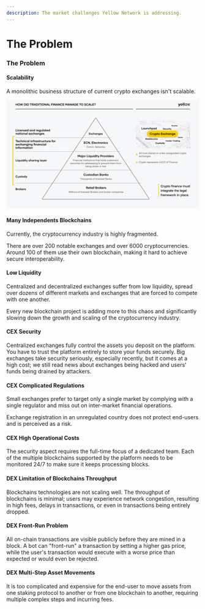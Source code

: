 ```yaml
---
description: The market challenges Yellow Network is addressing.
---
```


# The Problem

### The Problem <a href="#_udybe2pc46jg" id="_udybe2pc46jg"></a>

#### Scalability <a href="#_pj8bkb32jts7" id="_pj8bkb32jts7"></a>

A monolithic business structure of current crypto exchanges isn't scalable.

![](<.gitbook/assets/Traditional finance vs. Crypto finance.png>)

#### Many Independents Blockchains <a href="#_rpdroawe59eb" id="_rpdroawe59eb"></a>

Currently, the cryptocurrency industry is highly fragmented.&#x20;

There are over 200 notable exchanges and over 6000 cryptocurrencies. Around 100 of them use their own blockchain, making it hard to achieve secure interoperability.

#### Low Liquidity <a href="#_c3n1dp2ojjwf" id="_c3n1dp2ojjwf"></a>

Centralized and decentralized exchanges suffer from low liquidity, spread over dozens of different markets and exchanges that are forced to compete with one another.&#x20;

Every new blockchain project is adding more to this chaos and significantly slowing down the growth and scaling of the cryptocurrency industry.

#### CEX Security <a href="#_a7ns84xisfgu" id="_a7ns84xisfgu"></a>

Centralized exchanges fully control the assets you deposit on the platform. You have to trust the platform entirely to store your funds securely. Big exchanges take security seriously, especially recently, but it comes at a high cost; we still read news about exchanges being hacked and users' funds being drained by attackers.

#### CEX Complicated Regulations <a href="#_5kcfiq383k3b" id="_5kcfiq383k3b"></a>

Small exchanges prefer to target only a single market by complying with a single regulator and miss out on inter-market financial operations.&#x20;

Exchange registration in an unregulated country does not protect end-users and is perceived as a risk.

#### CEX High Operational Costs <a href="#_emg1es6jeelj" id="_emg1es6jeelj"></a>

The security aspect requires the full-time focus of a dedicated team. Each of the multiple blockchains supported by the platform needs to be monitored 24/7 to make sure it keeps processing blocks.

#### DEX Limitation of Blockchains Throughput <a href="#_gat1xioip300" id="_gat1xioip300"></a>

Blockchains technologies are not scaling well. The throughput of blockchains is minimal; users may experience network congestion, resulting in high fees, delays in transactions, or even in transactions being entirely dropped.

#### DEX Front-Run Problem <a href="#_tfcy725mgxv4" id="_tfcy725mgxv4"></a>

All on-chain transactions are visible publicly before they are mined in a block. A bot can "front-run" a transaction by setting a higher gas price, while the user's transaction would execute with a worse price than expected or would even be rejected.

#### DEX Multi-Step Asset Movements <a href="#_bxf2nfrhp1bs" id="_bxf2nfrhp1bs"></a>

It is too complicated and expensive for the end-user to move assets from one staking protocol to another or from one blockchain to another, requiring multiple complex steps and incurring fees.
